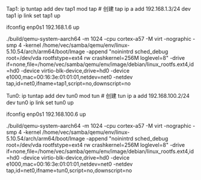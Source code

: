 Tap1:
ip tuntap add dev tap1 mod tap # 创建 tap
ip a add 192.168.1.3/24 dev tap1
ip link set tap1 up

ifconfig enp0s1 192.168.1.6 up

./build/qemu-system-aarch64 -m 1024 -cpu cortex-a57 -M virt -nographic -smp 4 -kernel /home/vec/samba/qemu/env/linux-5.10.54/arch/arm64/boot/Image -append "noinintrd sched_debug root=/dev/vda rootfstype=ext4 rw crashkernel=256M loglevel=8" -drive if=none,file=/home/vec/samba/qemu/env/image/debian/linux_rootfs.ext4,id=hd0 -device virtio-blk-device,drive=hd0 -device e1000,mac=00:16:3e:01:01:01,netdev=net0 -netdev tap,id=net0,ifname=tap1,script=no,downscript=no


Tun0:
ip tuntap add dev tun0 mod tun # 创建 tun
ip a add 192.168.100.2/24 dev tun0
ip link set tun0 up

ifconfig enp0s1 192.168.100.6 up

./build/qemu-system-aarch64 -m 1024 -cpu cortex-a57 -M virt -nographic -smp 4 -kernel /home/vec/samba/qemu/env/linux-5.10.54/arch/arm64/boot/Image -append "noinintrd sched_debug root=/dev/vda rootfstype=ext4 rw crashkernel=256M loglevel=8" -drive if=none,file=/home/vec/samba/qemu/env/image/debian/linux_rootfs.ext4,id=hd0 -device virtio-blk-device,drive=hd0 -device e1000,mac=00:16:3e:01:01:01,netdev=net0 -netdev tap,id=net0,ifname=tun0,script=no,downscript=no
